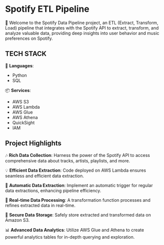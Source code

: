 # Spotify ETL Pipeline

🚀 Welcome to the Spotify Data Pipeline project, an ETL (Extract, Transform, Load) pipeline that integrates with the Spotify API to extract, transform, and analyze valuable data, providing deep insights into user behavior and music preferences on Spotify.

## TECH STACK

📍 **Languages**:
- Python
- SQL

📦 **Services**:
- AWS S3
- AWS Lambda
- AWS Glue
- AWS Athena
- QuickSight
- IAM
## Project Highlights

🎶 **Rich Data Collection**: Harness the power of the Spotify API to access comprehensive data about tracks, artists, playlists, and more.

💡 **Efficient Data Extraction**: Code deployed on AWS Lambda ensures seamless and efficient data extraction.

🔁 **Automatic Data Extraction**: Implement an automatic trigger for regular data extractions, enhancing pipeline efficiency.

🔄 **Real-time Data Processing**: A transformation function processes and refines extracted data in real-time.

📂 **Secure Data Storage**: Safely store extracted and transformed data on Amazon S3.

📊 **Advanced Data Analytics**: Utilize AWS Glue and Athena to create powerful analytics tables for in-depth querying and exploration.

